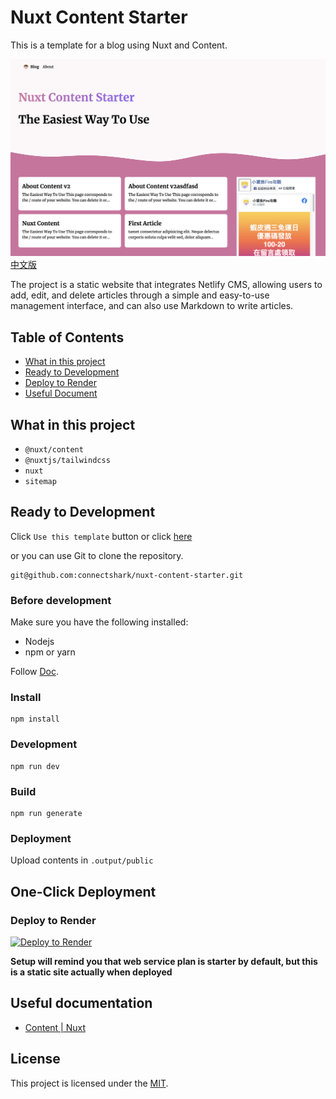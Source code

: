 # Nuxt Content Starter

This is a template for a blog using Nuxt and Content.

![](/readme/cover.png)
[中文版](/readme/zh-tw.md)

The project is a static website that integrates Netlify CMS, allowing users to add, edit, and delete articles through a simple and easy-to-use management interface, and can also use Markdown to write articles.

## Table of Contents

- [What in this project](#what-in-this-project)
- [Ready to Development](#ready-to-development)
- [Deploy to Render](#deploy-to-render)
- [Useful Document](#useful-documentation)

## What in this project

- `@nuxt/content`
- `@nuxtjs/tailwindcss`
- `nuxt`
- `sitemap`

## Ready to Development

Click `Use this template` button or click [here](https://github.com/connectshark/nuxt-content-starter/generate)

or you can use Git to clone the repository.
```
git@github.com:connectshark/nuxt-content-starter.git
```
### Before development
Make sure you have the following installed:
- Nodejs
- npm or yarn

Follow [Doc](https://nuxt.com/docs/getting-started/installation#prerequisites).


### Install

```
npm install
```

### Development

```
npm run dev
```

### Build

```
npm run generate
```

### Deployment

Upload contents in `.output/public`


## One-Click Deployment

### Deploy to Render

[![Deploy to Render](https://render.com/images/deploy-to-render-button.svg)](https://render.com/deploy)

**Setup will remind you that web service plan is starter by default, but this is a static site actually when deployed**

## Useful documentation

- [Content | Nuxt](https://content.nuxtjs.org/)

## License

This project is licensed under the [MIT](https://github.com/connectshark/nuxt-content-starter/blob/main/LICENSE).